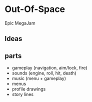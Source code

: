 # Out-Of-Space

Epic MegaJam

## Ideas

## parts

- gameplay (navigation, aim/lock, fire)
- sounds (engine, roll, hit, death)
- music (menu + gameplay)
- menus
- profile drawings
- story lines

